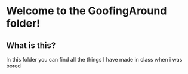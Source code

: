 # Welcome to the GoofingAround folder!

## What is this?
In this folder you can find all the things I have made in class when i was bored